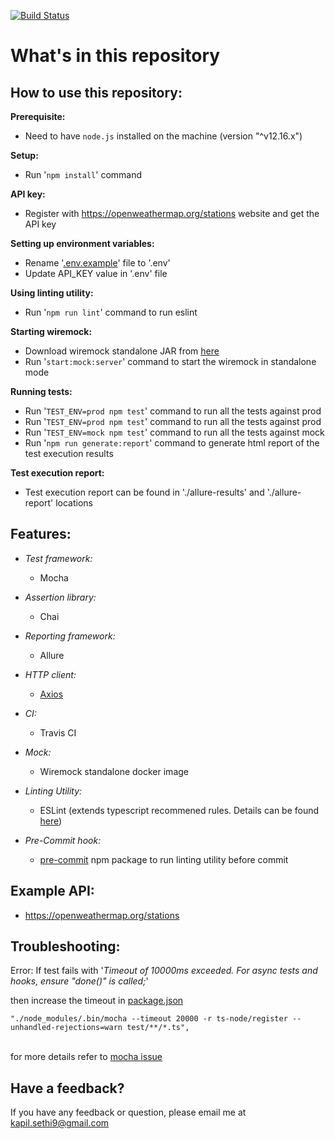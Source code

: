 [![Build Status](https://travis-ci.org/kapilsethi/poc-api-testing-with-node-js.png)](https://travis-ci.org/kapilsethi/poc-api-testing-with-node-js)

# **What's in this repository**

**How to use this repository:**
----

**Prerequisite:**

- Need to have ````node.js```` installed on the machine (version "^v12.16.x")

**Setup:**

- Run '````npm install````' command

**API key:**
 - Register with https://openweathermap.org/stations website and get the API key
 
 **Setting up environment variables:**
 - Rename '[.env.example](https://github.com/kapilsethi/poc-api-testing-with-node-js/blob/master/.env.example)' file to '.env'
 - Update API_KEY value in '.env' file
 
**Using linting utility:**
- Run '````npm run lint````' command to run eslint

**Starting wiremock:**
- Download wiremock standalone JAR from [here](http://wiremock.org/docs/download-and-installation/)
- Run '````start:mock:server````' command to start the wiremock in standalone mode

**Running tests:**
- Run '````TEST_ENV=prod npm test````' command to run all the tests against prod
- Run '````TEST_ENV=prod npm test````' command to run all the tests against prod
- Run '````TEST_ENV=mock npm test````' command to run all the tests against mock
- Run '````npm run generate:report````' command to generate html report of the test execution results

**Test execution report:**

- Test execution report can be found in './allure-results' and './allure-report' locations

**Features:**
----

- _Test framework:_
    - Mocha

- _Assertion library:_
    - Chai

- _Reporting framework:_
    - Allure

- _HTTP client:_
    - [Axios](https://github.com/axios/axios)

- _CI:_
    - Travis CI

- _Mock:_
    - Wiremock standalone docker image

- _Linting Utility:_
    - ESLint (extends typescript recommened rules. Details can be found [here](https://github.com/typescript-eslint/typescript-eslint/tree/master/packages/eslint-plugin))

- _Pre-Commit hook:_
    - [pre-commit](https://www.npmjs.com/package/pre-commit) npm package to run linting utility before commit  

**Example API:**
----

- https://openweathermap.org/stations

**Troubleshooting:**
----

Error: If test fails with '_Timeout of 10000ms exceeded. For async tests and hooks, ensure "done()" is called;_'

then increase the timeout in [package.json](https://github.com/kapilsethi/poc-api-testing-with-node-js/blob/master/package.json) <br />

`
"./node_modules/.bin/mocha --timeout 20000 -r ts-node/register --unhandled-rejections=warn test/**/*.ts",
`

<br />for more details refer to [mocha issue](https://github.com/mochajs/mocha/issues/2025)

**Have a feedback?**
---

If you have any feedback or question, please email me at kapil.sethi9@gmail.com